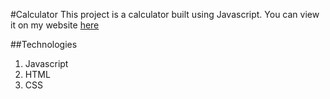 #Calculator
This project is a calculator built using Javascript. You can view it on my website [here](http://www.contramonk.com:8080/Calculator/)

##Technologies
1. Javascript
2. HTML
3. CSS
